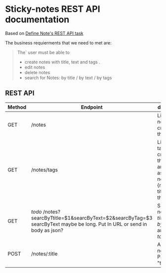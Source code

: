 # Sticky-notes REST API documentation

Based on [Define Note's REST API task](https://github.com/aivaraleksiev/Sticky-notes.com/issues/4)

The business requierments that we need to met are: 

> The` user must be able to
> - create notes with title, text and tags .
> - edit notes
> - delete notes
> - search for Notes: by title / by text / by tags

## REST API

| Method | Endpoint | description| status codes |
| ------ | ------   | ------     | ------            |
| GET    | /notes   | Lists all notes created by the user.  | _todo_ |
| GET    | /notes/tags | Lists all tags created by the user and the asscoicated notes {noteId: title} with them. | _todo_ |
| GET    |  _todo_ /notes?searcByTtitle=$1&searcByText=$2&searcByTag=$3 searcByText maybe be long. Put In URL or send in body as json? | Search for notes: _by title_ and/or _by text_ and/or _by tags_ | 400 Bad Request<br> 404 Not Found<br> 200 OK returns string of type application/json  |
| POST    | /notes/:title | Add new note. Param: "title" | _todo_ |
